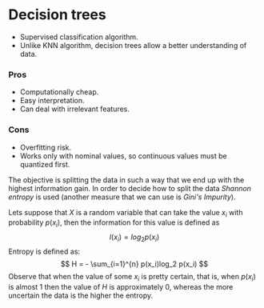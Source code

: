 # Decision trees
+ Supervised classification algorithm.
+ Unlike KNN algorithm, decision trees allow a better understanding of data.

### Pros
+ Computationally cheap.
+ Easy interpretation.
+ Can deal with irrelevant features.

### Cons
+ Overfitting risk.
+ Works only with nominal values, so continuous values must be quantized first.

The objective is splitting the data in such a way that we end up with the highest information gain.
In order to decide how to split the data *Shannon entropy* is used (another measure that we can use is *Gini's Impurity*).

Lets suppose that $X$  is a random variable that can take the value $x_i$  with probability $p(x_{i})$, then the information for this value is defined as
$$
l(x_{i}) = log_{2} p(x_{i})
$$
Entropy is defined as:
$$
H = - \sum_{i=1}^{n} p(x_i)log_2 p(x_i)
$$
Observe that when the value of some $x_{i}$ is pretty certain, that is, when $p(x_{i})$ is almost $1$ then the value of $H$ is approximately $0$, whereas the more uncertain the data is the higher the entropy.
